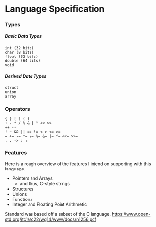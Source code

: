 # Language Specification

### Types

##### Basic Data Types
```
int (32 bits)
char (8 bits)
float (32 bits)
double (64 bits)
void
```

##### Derived Data Types
```
struct
union
array
```

### Operators
```
{ } [ ] ( ) 
+ - * / % & | ^ << >>
++ -- 
! ~ && || == != < > <= >= 
= += -= *= /= %= &= |= ^= <<= >>=
, . -> : ; 
```

### Features
Here is a rough overview of the features I intend on supporting with this language.
- Pointers and Arrays
    - and thus, C-style strings
- Structures
- Unions
- Functions
- Integer and Floating Point Arithmetic





Standard was based off a subset of the C language. 
https://www.open-std.org/jtc1/sc22/wg14/www/docs/n1256.pdf